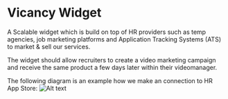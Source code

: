 # Vicancy Widget 
A Scalable widget which is build on top of HR providers such as temp agencies, job marketing platforms and Application Tracking Systems (ATS) to market & sell our services. 

The widget should allow recruiters to create a video marketing campaign and receive the same product a few days later within their videomanager. 

The following diagram is an example how we make an connection to HR App Store:
![Alt text](https://lh3.googleusercontent.com/rUpsR2-lJOAWMG0OcFabLWREp2E1V6HD8ar_2loCRhYO6h_8cAdtPAb1gTP-PdsMUKF6E9BiROdCJkU=w1920-h911-rw "Vicancy Diagram Integration")
